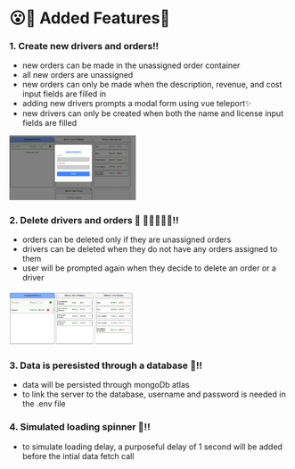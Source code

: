 # 😮🎉 Added Features🎉

### 1. Create new drivers and orders!!

*  new orders can be made in the unassigned order container
*  all new orders are unassigned
*  new orders can only be made when the description, revenue, and cost input fields are filled in
*  adding new drivers prompts a modal form using vue teleport✨
*  new drivers can only be created when both the name and license input fields are filled

<img src="./src/assets/add-driver-ui.png/" width="45%" title="hover text">


### 2. Delete drivers and orders 🚚 🧑🏻‍🤝‍🧑🏿!!

* orders can be deleted only if they are unassigned orders
* drivers can be deleted when they do not have any orders assigned to them
* user will be prompted again when they decide to delete an order or a driver

<img src="./src/assets/delete-order-ui.png/" width="45%" title="hover text">


### 3. Data is peresisted through a database 💾!!

* data will be persisted through mongoDb atlas 
* to link the server to the database, username and password is needed in the .env file

### 4. Simulated loading spinner 💫!!

* to simulate loading delay, a purposeful delay of 1 second will be added before the intial data fetch call




